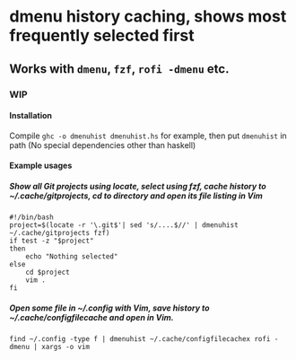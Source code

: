 # dmenu history caching, shows most frequently selected first
## Works with `dmenu`, `fzf`, `rofi -dmenu` etc.
### WIP

#### Installation
Compile `ghc -o dmenuhist dmenuhist.hs` for example, then put `dmenuhist` in path (No special dependencies other than haskell)

#### Example usages

##### Show all Git projects using locate, select using fzf, cache history to ~/.cache/gitprojects, cd to directory and open its file listing in Vim
```
#!/bin/bash
project=$(locate -r '\.git$'| sed 's/....$//' | dmenuhist ~/.cache/gitprojects fzf)
if test -z "$project" 
then
    echo "Nothing selected"
else
    cd $project
    vim .
fi
```

##### Open some file in ~/.config with Vim, save history to ~/.cache/configfilecache and open in Vim.
```
find ~/.config -type f | dmenuhist ~/.cache/configfilecachex rofi -dmenu | xargs -o vim
```
